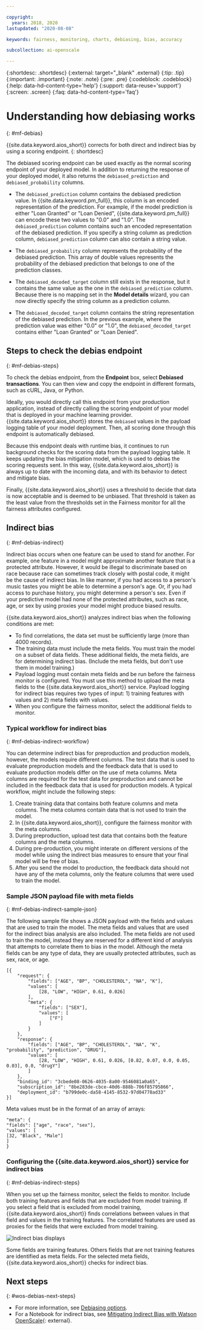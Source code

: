 ```yaml
---

copyright:
  years: 2018, 2020
lastupdated: "2020-08-08"

keywords: fairness, monitoring, charts, debiasing, bias, accuracy

subcollection: ai-openscale

---
```


{:shortdesc: .shortdesc}
{:external: target="_blank" .external}
{:tip: .tip}
{:important: .important}
{:note: .note}
{:pre: .pre}
{:codeblock: .codeblock}
{:help: data-hd-content-type='help'}
{:support: data-reuse='support'}
{:screen: .screen}
{:faq: data-hd-content-type='faq'}

# Understanding how debiasing works
{: #mf-debias}

{{site.data.keyword.aios_short}} corrects for both direct and indirect bias by using a scoring endpoint.
{: shortdesc}

The debiased scoring endpoint can be used exactly as the normal scoring endpoint of your deployed model. In addition to returning the response of your deployed model, it also returns the `debiased_prediction` and `debiased_probability` columns.

- The `debiased_prediction` column contains the debiased prediction value. In {{site.data.keyword.pm_full}}, this column is an encoded representation of the prediction. For example, if the model prediction is either "Loan Granted" or "Loan Denied", {{site.data.keyword.pm_full}} can encode these two values to "0.0" and "1.0". The `debiased_prediction` column contains such an encoded representation of the debiased prediction. If you specify a string column as prediction column, `debiased_prediction` column can also contain a string value.

- The `debiased_probability` column represents the probability of the debiased prediction. This array of double values represents the probability of the debiased prediction that belongs to one of the prediction classes.

- The `debiased_decoded_target` column still exists in the response, but it contains the same value as the one in the `debiased_prediction` column. Because there is no mapping set in the **Model details** wizard, you can now directly specify the string column as a prediction column.

- The `debiased_decoded_target` column contains the string representation of the debiased prediction. In the previous example, where the prediction value was either "0.0" or "1.0", the `debiased_decoded_target` contains either "Loan Granted" or "Loan Denied".

## Steps to check the debias endpoint
{: #mf-debias-steps}

To check the debias endpoint, from the **Endpoint** box, select **Debiased transactions**. You can then view and copy the endpoint in different formats, such as cURL, Java, or Python. 

Ideally, you would directly call this endpoint from your production application, instead of directly calling the scoring endpoint of your model that is deployed in your machine learning provider. {{site.data.keyword.aios_short}} stores the `debiased` values in the payload logging table of your model deployment. Then, all scoring done through this endpoint is automatically debiased.

Because this endpoint deals with runtime bias, it continues to run background checks for the scoring data from the payload logging table. It keeps updating the bias mitigation model, which is used to debias the scoring requests sent. In this way, {{site.data.keyword.aios_short}} is always up to date with the incoming data, and with its behavior to detect and mitigate bias.

Finally, {{site.data.keyword.aios_short}} uses a threshold to decide that data is now acceptable and is deemed to be unbiased. That threshold is taken as the least value from the thresholds set in the Fairness monitor for all the fairness attributes configured.

## Indirect bias
{: #mf-debias-indirect}

Indirect bias occurs when one feature can be used to stand for another. For example, one feature in a model might approximate another feature that is a protected attribute. However, it would be illegal to discriminate based on race because race can sometimes track closely with postal code, it might be the cause of indirect bias. In like manner, if you had access to a person's music tastes you might be able to determine a person's age. Or, if you had access to purchase history, you might determine a person's sex. Even if your predictive model had none of the protected attributes, such as race, age, or sex by using proxies your model might produce biased results.

{{site.data.keyword.aios_short}} analyzes indirect bias when the following conditions are met:

- To find correlations, the data set must be sufficiently large (more than 4000 records).
- The training data must include the meta fields. You must train the model on a subset of data fields. These additional fields, the meta fields, are for determining indirect bias. (Include the meta fields, but don't use them in model training.)
- Payload logging must contain meta fields and be run before the fairness monitor is configured. You must use this method to upload the meta fields to the {{site.data.keyword.aios_short}} service. Payload logging for indirect bias requires two types of input: 1) training features with values and 2) meta fields with values.
- When you configure the fairness monitor, select the additional fields to monitor.

### Typical workflow for indirect bias
{: #mf-debias-indirect-workflow}

You can determine indirect bias for preproduction and production models, however, the models require different columns. The test data that is used to evaluate preproduction models and the feedback data that is used to evaluate production models differ on the use of meta columns. Meta columns are required for the test data for preproduction and cannot be included in the feedback data that is used for production models. A typical workflow, might include the following steps:

1. Create training data that contains both feature columns and meta columns. The meta columns contain data that is not used to train the model.
2. In {{site.data.keyword.aios_short}}, configure the fairness monitor with the meta columns.
3. During preproduction, upload test data that contains both the feature columns and the meta columns.
4. During pre-production, you might interate on different versions of the model while using the indirect bias measures to ensure that your final model will be free of bias.
4. After you send the model to production, the feedback data should not have any of the meta columns, only the feature columns that were used to train the model.



### Sample JSON payload file with meta fields
{: #mf-debias-indirect-sample-json}

The following sample file shows a JSON payload with the fields and values that are used to train the model. The meta fields and values that are used for the indirect bias analysis are also included. The meta fields are not used to train the model, instead they are reserved for a different kind of analysis that attempts to correlate them to bias in the model. Although the meta fields can be any type of data, they are usually protected attributes, such as sex, race, or age.

```
[{
	"request": {
		"fields": ["AGE", "BP", "CHOLESTEROL", "NA", "K"],
		"values": [
			[28, "LOW", "HIGH", 0.61, 0.026]
		],
		"meta": {
			"fields": ["SEX"],
			"values": [
				["F"]
			]
		}
	},
	"response": {
		"fields": ["AGE", "BP", "CHOLESTEROL", "NA", "K", "probability", "prediction", "DRUG"],
		"values": [
			[28, "LOW", "HIGH", 0.61, 0.026, [0.82, 0.07, 0.0, 0.05, 0.03], 0.0, "drugY"]
		]
	},
	"binding_id": "3cbede08-0626-4035-8a00-9546081a0a65",
	"subscription_id": "8be283de-cbce-40d6-888b-706f85795866",
	"deployment_id": "b799de0c-da58-4145-8532-97d04778ad33"
}]
```

Meta values must be in the format of an array of arrays:

```
"meta": {
"fields": ["age", "race", "sex"],
"values": [
[32, "Black", "Male"]
]
}

```

### Configuring the {{site.data.keyword.aios_short}} service for indirect bias
{: #mf-debias-indirect-steps}

When you set up the fairness monitor, select the fields to monitor. Include both training features and fields that are excluded from model training. If you select a field that is excluded from model training, {{site.data.keyword.aios_short}} finds correlations between values in that field and values in the training features. The correlated features are used as proxies for the fields that were excluded from model training.

![Indirect bias displays](images/wos-indirect-bias.png)

Some fields are training features. Others fields that are not training features are identified as meta fields. For the selected meta fields, {{site.data.keyword.aios_short}} checks for indirect bias.


## Next steps
{: #wos-debias-next-steps}

- For more information, see [Debiasing options](/docs/ai-openscale?topic=ai-openscale-it-dbo).
- For a Notebook for indirect bias, see [Mitigating Indirect Bias with Watson OpenScale](https://github.com/pmservice/ai-openscale-tutorials/blob/master/notebooks/Watson%20OpenScale%20indirect%20bias.ipynb){: external}.